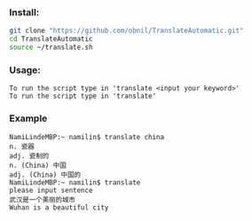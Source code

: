 ### Install:

```bash
git clone "https://github.com/obnil/TranslateAutomatic.git"
cd TranslateAutomatic
source ~/translate.sh
```

### Usage:

```b
To run the script type in 'translate <input your keyword>'
To run the script type in 'translate'
```

### Example

```
NamiLindeMBP:~ namilin$ translate china
n. 瓷器
adj. 瓷制的
n. (China) 中国
adj. (China) 中国的
NamiLindeMBP:~ namilin$ translate
please input sentence
武汉是一个美丽的城市
Wuhan is a beautiful city
```

